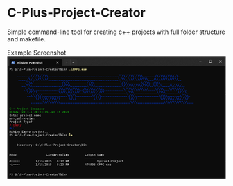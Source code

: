 # C-Plus-Project-Creator
Simple command-line tool for creating c++ projects with full folder structure and makefile.

Example Screenshot
![Screenshot](assets/screenshot.png)